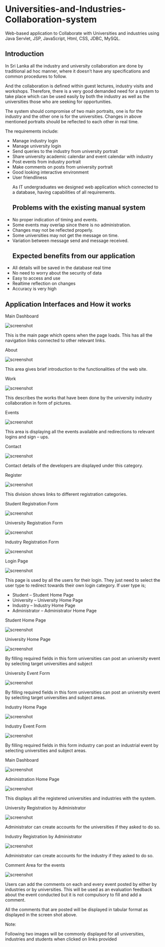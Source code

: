 # Universities-and-Industries-Collaboration-system
Web-based application to Collaborate with Universities and industries using Java Servlet, JSP, JavaScript, Html, CSS, JDBC, MySQL.

<h2>Introduction</h2>

<p>In Sri Lanka all the industry and university collaboration are done by traditional ad hoc manner, where it doesn’t have any specifications and common  procedures to follow.<p> And the collaboration is defined within guest lectures, industry visits and workshops. Therefore, there is a very good demanded need for a system to take place which can be used easily by both the industry as well as the universities those who are seeking for opportunities. <p>
<p>The system should compromise of two main portraits, one is for the industry and the other one is for the universities. Changes in above mentioned portraits should be reflected to each other in real time. <p>

<p>The requirements include:<p>
   
<ul>
<li>Manage industry login</li>
<li>Manage university login</li>
<li>Send queries to the industry from university portrait</li>
<li>Share university academic calendar and event calendar with industry </li>
<li>Post events from industry portrait</li>
<li>Make comments on posts from university portrait</li>
<li>Good looking interactive environment</li>
<li>User friendliness</li>
</ul>  
<ul>
<p>As IT undergraduates we designed web application which connected to a database, having capabilities of all requirements.<p>
 <h2>Problems with the existing manual system</h2>
<li>No proper indication of timing and events.</li>
<li>Some events may overlap since there is no administration.</li>
<li>Changes may not be reflected properly.</li>
<li>Some universities may not get the message on time.</li>
<li>Variation between message send and message received.</li>
</ul>  
<ul>
<h2>Expected benefits from our application</h2>
<li>All details will be saved in the database real time</li>
<li>No need to worry about the security of data</li>
<li>Easy to access and use</li>
<li>Realtime reflection on changes</li>
<li>Accuracy is very high</li>
</ul>  

<h2>Application Interfaces and How it works</h2>

<p>Main Dashboard<p>
<p><img src="screenshot/m1.jpg"  alt="screenshot"/><p>
  <p> This is the main page which opens when the page loads. This has all the navigation links connected to other relevant links.<p>
  
<p>About<p>  
<p><img src="screenshot/2.jpg"  alt="screenshot"/><p>
   <p>This area gives brief introduction to the functionalities of the web site.<p>

<p>Work<p>
<p><img src="screenshot/m3.jpg"  alt="screenshot"/><p>
  <p>This describes the works that have been done by the university industry collaboration in form of pictures.<p>

<p>Events<p>
<p><img src="screenshot/m4.jpg"  alt="screenshot"/><p>
  <p>This area is displaying all the events available and redirections to relevant logins and sign – ups.<p>
  
<p>Contact<p>  
<p><img src="screenshot/m5.png"  alt="screenshot"/><p>
   <p>Contact details of the developers are displayed under this category.<p>

<p>Register<p>
<p><img src="screenshot/m6.jpg"  alt="screenshot"/><p>
   <p>This division shows links to different registration categories.<p>
   
<p>Student Registration Form<p>
<p><img src="screenshot/m7.jpg"  alt="screenshot"/><p>
  
<p>University Registration Form<p>  
<p><img src="screenshot/8.jpg"  alt="screenshot"/><p>

<p>Industry Registration Form<p>
<p><img src="screenshot/m9.jpg"  alt="screenshot"/><p> 
   
<p>Login Page<p>
<p><img src="screenshot/m10.jpg"  alt="screenshot"/><p>
  <p> This page is used by all the users for their login. They just need to select the user type to redirect towards their own login category.
If user type is;<p>
   <ul>
  <li>Student – Student Home Page</li>
  <li>University – University Home Page</li>
  <li>Industry – Industry Home Page</li>
  <li>Administrator – Administrator Home Page</li>
</ul>  
  
<p>Student Home Page<p>  
<p><img src="screenshot/m11.jpg"  alt="screenshot"/><p>

<p>University Home Page<p>
<p><img src="screenshot/m12.jpg"  alt="screenshot"/><p>
<p>By filling required fields in this form universities can post an university event by selecting target universities and subject<p>

<p>University Event Form<p>
<p><img src="screenshot/m13.jpg"  alt="screenshot"/><p>
   <p>By filling required fields in this form universities can post an university event by selecting target universities and subject areas.<p>
  
<p>Industry Home Page<p>  
<p><img src="screenshot/m14.jpg"  alt="screenshot"/><p>

<p>Industry Event Form<p>
<p><img src="screenshot/m15.jpg"  alt="screenshot"/><p>
   <p>By filling required fields in this form industry can post an industrial event by selecting universities and subject areas.<p>
   
   
<p>Main Dashboard<p>
<p><img src="screenshot/m16.jpg"  alt="screenshot"/><p>
  
<p>Administration Home Page<p>  
<p><img src="screenshot/17.jpg"  alt="screenshot"/><p>
   <p>This displays all the registered universities and industries with the system.<p>

<p>University Registration by Administrator<p>
<p><img src="screenshot/m18.jpg"  alt="screenshot"/><p>
   <p>Administrator can create accounts for the universities if they asked to do so.<p>
   
<p>Industry Registration by Administrator<p>
<p><img src="screenshot/m19.jpg"  alt="screenshot"/><p>
   <p>Administrator can create accounts for the industry if they asked to do so.<p>
  
<p>Comment Area for the events<p>  
<p><img src="screenshot/20.jpg"  alt="screenshot"/><p>
<p>Users can add the comments on each and every event posted by either by industries or by universities. This will be used as an evaluation feedback about the event conducted but it is not compulsory to fill and add a comment.<p>
<p>All the comments that are posted will be displayed in tabular format as displayed in the screen shot above.<p>
<p>Note:
<p>Following two images will be commonly displayed for all universities, industries and students when clicked on links provided<p>

     
